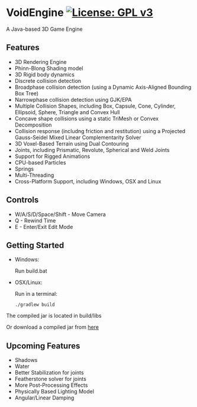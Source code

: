 # VoidEngine [![License: GPL v3](https://img.shields.io/badge/License-GPL%20v3-blue.svg)](http://www.gnu.org/licenses/gpl-3.0)
A Java-based 3D Game Engine

## Features
* 3D Rendering Engine
* Phinn-Blong Shading model
* 3D Rigid body dynamics
* Discrete collision detection
* Broadphase collision detection (using a Dynamic Axis-Aligned Bounding Box Tree)
* Narrowphase collision detection using GJK/EPA
* Multiple Collision Shapes, including Box, Capsule, Cone, Cylinder, Ellipsoid, Sphere, Triangle and Convex Hull
* Concave shape collisions using a static TriMesh or Convex Decomposition
* Collision response (includng friction and restitution) using a Projected Gauss-Seidel Mixed Linear Complementarity Solver
* 3D Voxel-Based Terrain using Dual Contouring
* Joints, including Prismatic, Revolute, Spherical and Weld Joints
* Support for Rigged Animations
* CPU-based Particles
* Springs
* Multi-Threading
* Cross-Platform Support, including Windows, OSX and Linux
 
## Controls
* W/A/S/D/Space/Shift - Move Camera
* Q - Rewind Time
* E - Enter/Exit Edit Mode
  
## Getting Started
* Windows:

  Run build.bat

* OSX/Linux:

  Run in a terminal:

      ./gradlew build
  
The compiled jar is located in build/libs
  
Or download a compiled jar from [here](https://github.com/Sjmhrp/VoidEngine/releases)
  
## Upcoming Features
* Shadows
* Water
* Better Stabilization for joints
* Featherstone solver for joints
* More Post-Processing Effects
* Physically Based Lighting Model
* Angular/Linear Damping